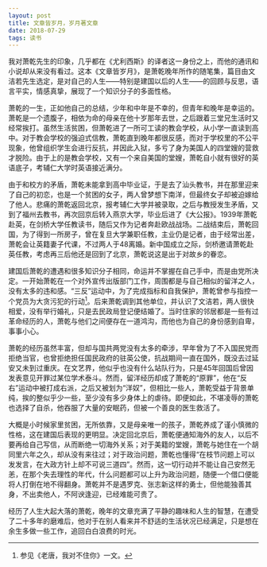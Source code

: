 ```yaml
---
layout: post
title: 文章皆岁月，岁月著文章
date: 2018-07-29
tags: 读书
---
```


我对萧乾先生的印象，几乎都在《尤利西斯》的译者这一身份之上，而他的通讯和小说却从来没有看过。这本《文章皆岁月》，是萧乾晚年所作的随笔集，篇目由文洁若先生选定，是对自己的人生——特别是建国以后的人生——的回顾与反思，语言平实，情感真挚，展现了一个知识分子的多面性格。

萧乾的一生，正如他自己的总结，少年和中年是不幸的，但青年和晚年是幸运的。萧乾是一个遗腹子，相依为命的母亲在他十岁那年去世，之后跟着三堂兄生活时又经常挨打。虽然生活贫困，但萧乾进了一所可工读的教会学校，从小学一直读到高中。对于教会学校的强迫式信教，萧乾直到晚年都很反感，而对于学校里的不公平现象，他曾组织学生会进行反抗，并因此入狱，多亏了身为美国人的四堂嫂的营救才脱险。由于上的是教会学校，又有一个来自美国的堂嫂，萧乾自小就有很好的英语底子，考辅仁大学时英语接近满分。

由于和校方的矛盾，萧乾未能拿到高中毕业证，于是去了汕头教书，并在那里迎来了自己的初恋，也是一个贫困的女子，两人曾梦想下南洋，但最终女子却被迫嫁给了他人。悲痛的萧乾返回北京，报考辅仁大学并被录取，之后与教授发生矛盾，又到了福州去教书，再次回京后转入燕京大学，毕业后进了《大公报》。1939年萧乾赴英，在剑桥大学任教读书，随后又作为记者奔赴欧战战场。二战结束后，萧乾回国，为了得到一所房子，曾在复旦大学兼职任教，主业仍是记者，由于经常出差，萧乾会让英籍妻子代课，不过两人于48离婚。新中国成立之际，剑桥邀请萧乾赴英任教，考虑再三后他还是回到了北京，萧乾说这是出于对故乡的眷恋。

建国后萧乾的遭遇和很多知识分子相同，命运并不掌握在自己手中，而是由党所决定。一开始萧乾在一个对外宣传出版部门工作，周围都是与自己相似的留洋之人，没有太多的违和感。“三反”运动中，为了完成指标和自我保护，萧乾曾参与指控一个党员为大贪污犯的行动[^1]。后来萧乾调到其他单位，并认识了文洁若，两人很快相爱，没有举行婚礼，只是去民政局登记便结婚了。当时住家的邻居都是一些有过革命经历的人，萧乾与他们之间便存在一道鸿沟，而他也为自己的身份感到自卑，事事小心。

萧乾的经历虽然丰富，但却与国共两党没有太多的牵涉，早年曾为了不入国民党而拒绝当官，也曾拒绝担任国民政府的驻英公使，抗战期间一直在国外，既没去过延安又未到过重庆。在文艺界，他似乎也没有什么站队行为，只是45年回国后曾因发表意见开罪过某位学术泰斗。然而，留洋经历却成了萧乾的“原罪”，他在“反右”运动中被打成右派，之后又被划为“洋奴”，但相比一些人，萧乾受益于背景单纯，挨的整似乎少一些，至少没有多少身体上的虐待。即便如此，不堪凌辱的萧乾也选择了自杀，他吞服了大量的安眠药，但被一个善良的医生救活了。

大概是小时候家里贫困，无所依靠，又是母亲唯一的孩子，萧乾养成了谨小慎微的性格，这在建国后表现的更明显。决定回北京后，萧乾便通知海外的友人，以后不要再给自己写信，从而断绝一切海外关系；对于美籍的堂嫂，萧乾与她住在一个胡同里六年之久，却从没有来往过；对于政治问题，萧乾也懂得“在枝节问题上可以发发言，在大政方针上却不可说三道四”。然而，这一切行动并不能让自己安然无恙，在那个失去理性的年代，什么问题都可以上升为政治问题，随便一个借口便能将人打倒在地不得翻身。萧乾并不是遇罗克、张志新这样的勇士，但他能独善其身，不出卖他人，不阿谀逢迎，已经难能可贵了。

经历了人生大起大落的萧乾，晚年的文章充满了平静的趣味和人生的智慧，在遭受了二十多年的磨难后，他对于在别人看来并不舒适的生活状况已经满足，只是想在余生多做一些工作，追回白白浪费的时光。


[^1]: 参见《老唐，我对不住你》一文。